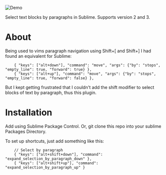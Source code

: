 ![Demo](http://https://raw.github.com/natew/ExpandSelectionByParagraph/master/demo.gif)

Select text blocks by paragraphs in Sublime.  Supports version 2 and 3.


# About
Being used to vims paragraph navigation using Shift+[ and Shift+] I had found an equivalent for Sublime:

```
    { "keys": ["alt+down"], "command": "move", "args": {"by": "stops", "empty_line": true, "forward": true} },
    { "keys": ["alt+up"], "command": "move", "args": {"by": "stops", "empty_line": true, "forward": false} },
```

But I kept getting frustrated that I couldn't add the shift modifier to select blocks of text by paragraph, thus this plugin.


# Installation

Add using Sublime Package Control. Or, git clone this repo into your sublime Packages Directory.

To set up shortcuts, just add something like this:

```
    // Select by paragraph
    { "keys": ["alt+shift+down"], "command": "expand_selection_by_paragraph_down" },
    { "keys": ["alt+shift+up"], "command": "expand_selection_by_paragraph_up" }
```
